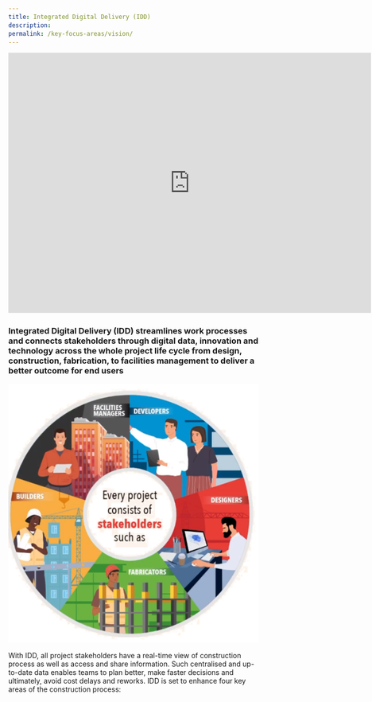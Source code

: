 ```yaml
---
title: Integrated Digital Delivery (IDD)
description:  
permalink: /key-focus-areas/vision/
---
```



<iframe width="730" height="523" src="https://www.youtube.com/embed/04EunnNFfRg" title="YouTube video player" frameborder="0" allow="accelerometer; autoplay; clipboard-write; encrypted-media; gyroscope; picture-in-picture" allowfullscreen></iframe>


### Integrated Digital Delivery (IDD) streamlines work processes and connects stakeholders through digital data, innovation and technology across the whole project life cycle from design, construction, fabrication, to facilities management to deliver a better outcome for end users
 

![Sustainable Dessvelopment](/images/idd01.PNG)

With IDD, all project stakeholders have a real-time view of construction process as well as access and share information. Such centralised and up-to-date data enables teams to plan better, make faster decisions and ultimately, avoid cost delays and reworks. IDD is set to enhance four key areas of the construction process:

